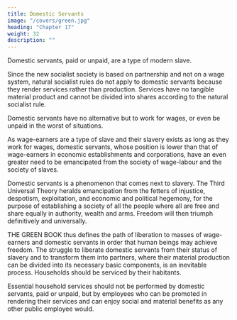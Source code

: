 ```yaml
---
title: Domestic Servants
image: "/covers/green.jpg"
heading: "Chapter 17"
weight: 32
description: ""
---
```



Domestic servants, paid or unpaid, are a type of modern slave.

Since the new socialist society is based on partnership and not on a wage system, natural socialist rules do not apply to domestic servants because they render services rather than production. Services have no tangible material product and cannot be divided into shares according to the natural socialist rule. 

Domestic servants have no alternative but to work for wages, or even be unpaid in the worst of situations. 

As wage-earners are a type of slave and their slavery exists as long as they work for wages, domestic servants, whose position is lower than that of wage-earners in economic establishments and corporations, have an even greater need to be emancipated from the society of wage-labour and the society of slaves.

Domestic servants is a phenomenon that comes next to slavery.
The Third Universal Theory heralds emancipation from the
fetters of injustice, despotism, exploitation, and economic and
political hegemony, for the purpose of establishing a society of
all the people where all are free and share equally in authority,
wealth and arms. Freedom will then triumph definitively and
universally.

THE GREEN BOOK thus defines the path of liberation to masses of wage-earners and domestic servants in order that human beings may achieve freedom. The struggle to liberate domestic servants from their status of slavery and to transform
them into partners, where their material production can be divided into its necessary basic components, is an inevitable process. Households should be serviced by their habitants. 

Essential
household services should not be performed by domestic servants, paid or unpaid, but by employees who can be promoted
in rendering their services and can enjoy social and material
benefits as any other public employee would.
